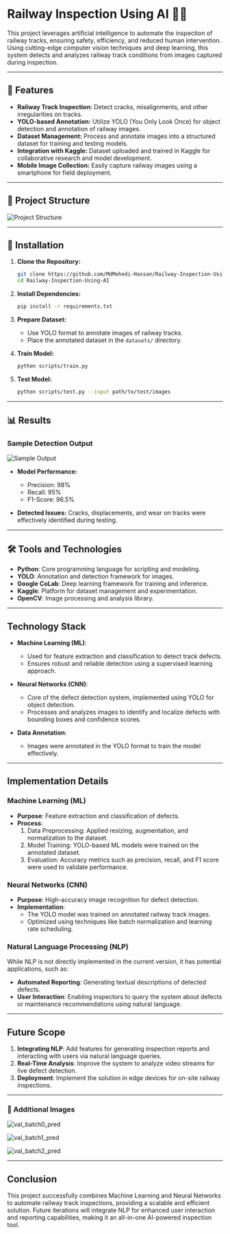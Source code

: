 # Railway Inspection Using AI 🚆🤖

This project leverages artificial intelligence to automate the inspection of railway tracks, ensuring safety, efficiency, and reduced human intervention. Using cutting-edge computer vision techniques and deep learning, this system detects and analyzes railway track conditions from images captured during inspection.

---

## 📌 Features

- **Railway Track Inspection:** Detect cracks, misalignments, and other irregularities on tracks.
- **YOLO-based Annotation:** Utilize YOLO (You Only Look Once) for object detection and annotation of railway images.
- **Dataset Management:** Process and annotate images into a structured dataset for training and testing models.
- **Integration with Kaggle:** Dataset uploaded and trained in Kaggle for collaborative research and model development.
- **Mobile Image Collection:** Easily capture railway images using a smartphone for field deployment.

---

## 📂 Project Structure

![Project Structure](https://github.com/user-attachments/assets/a727ca9f-6a29-4b1c-854f-8cc891facadd)

---

## 🚀 Installation


1. **Clone the Repository:**
   ```bash
   git clone https://github.com/MdMehedi-Hassan/Railway-Inspection-Using-AI.git
   cd Railway-Inspection-Using-AI
   ```

2. **Install Dependencies:**
   ```bash
   pip install -r requirements.txt
   ```

3. **Prepare Dataset:**
   - Use YOLO format to annotate images of railway tracks.
   - Place the annotated dataset in the `datasets/` directory.

4. **Train Model:**
   ```bash
   python scripts/train.py
   ```

5. **Test Model:**
   ```bash
   python scripts/test.py --input path/to/test/images
   ```

---

## 📊 Results

### Sample Detection Output  

![Sample Output](https://github.com/user-attachments/assets/e8881892-aad8-49b0-a38c-78142190fb2e)


- **Model Performance:**
  - Precision: 98%
  - Recall: 95%
  - F1-Score: 96.5%

- **Detected Issues:** Cracks, displacements, and wear on tracks were effectively identified during testing.

---

## 🛠️ Tools and Technologies


- **Python**: Core programming language for scripting and modeling.
- **YOLO**: Annotation and detection framework for images.
- **Google CoLab**: Deep learning framework for training and inference.
- **Kaggle**: Platform for dataset management and experimentation.
- **OpenCV**: Image processing and analysis library.

---

## **Technology Stack**  
- **Machine Learning (ML)**:  
  - Used for feature extraction and classification to detect track defects.  
  - Ensures robust and reliable detection using a supervised learning approach.  

- **Neural Networks (CNN)**:  
  - Core of the defect detection system, implemented using YOLO for object detection.  
  - Processes and analyzes images to identify and localize defects with bounding boxes and confidence scores.  

- **Data Annotation**:  
  - Images were annotated in the YOLO format to train the model effectively.  

---

## **Implementation Details**  

### **Machine Learning (ML)**  
- **Purpose**: Feature extraction and classification of defects.  
- **Process**:  
  1. Data Preprocessing: Applied resizing, augmentation, and normalization to the dataset.  
  2. Model Training: YOLO-based ML models were trained on the annotated dataset.  
  3. Evaluation: Accuracy metrics such as precision, recall, and F1 score were used to validate performance.  

### **Neural Networks (CNN)**  
- **Purpose**: High-accuracy image recognition for defect detection.  
- **Implementation**:  
  - The YOLO model was trained on annotated railway track images.  
  - Optimized using techniques like batch normalization and learning rate scheduling.  

### **Natural Language Processing (NLP)**  
While NLP is not directly implemented in the current version, it has potential applications, such as:  
- **Automated Reporting**: Generating textual descriptions of detected defects.  
- **User Interaction**: Enabling inspectors to query the system about defects or maintenance recommendations using natural language.  

---

## **Future Scope**  
1. **Integrating NLP**: Add features for generating inspection reports and interacting with users via natural language queries.  
2. **Real-Time Analysis**: Improve the system to analyze video streams for live defect detection.  
3. **Deployment**: Implement the solution in edge devices for on-site railway inspections.  

---

### 📸 Additional Images

![val_batch0_pred](https://github.com/user-attachments/assets/64943a3f-5748-477d-99c7-8e987f36820e)

![val_batch1_pred](https://github.com/user-attachments/assets/ae889856-784a-4e65-9239-40ce29333537)

![val_batch2_pred](https://github.com/user-attachments/assets/14ad918c-1040-4bd5-aaa3-dfb7bd8c7346)

---
## **Conclusion**  
This project successfully combines Machine Learning and Neural Networks to automate railway track inspections, providing a scalable and efficient solution. Future iterations will integrate NLP for enhanced user interaction and reporting capabilities, making it an all-in-one AI-powered inspection tool.
